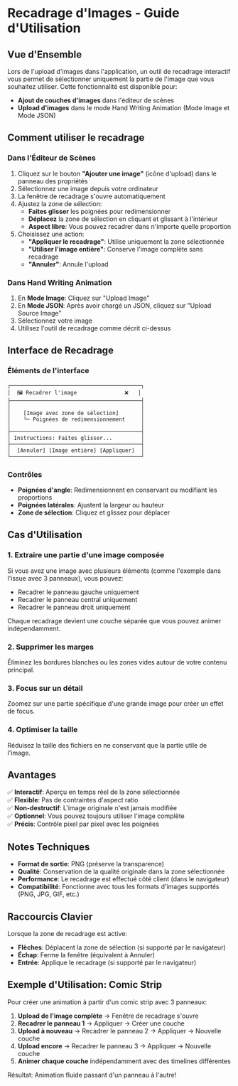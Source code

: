 # Recadrage d'Images - Guide d'Utilisation

## Vue d'Ensemble

Lors de l'upload d'images dans l'application, un outil de recadrage interactif vous permet de sélectionner uniquement la partie de l'image que vous souhaitez utiliser. Cette fonctionnalité est disponible pour:
- **Ajout de couches d'images** dans l'éditeur de scènes
- **Upload d'images** dans le mode Hand Writing Animation (Mode Image et Mode JSON)

## Comment utiliser le recadrage

### Dans l'Éditeur de Scènes

1. Cliquez sur le bouton **"Ajouter une image"** (icône d'upload) dans le panneau des propriétés
2. Sélectionnez une image depuis votre ordinateur
3. La fenêtre de recadrage s'ouvre automatiquement
4. Ajustez la zone de sélection:
   - **Faites glisser** les poignées pour redimensionner
   - **Déplacez** la zone de sélection en cliquant et glissant à l'intérieur
   - **Aspect libre**: Vous pouvez recadrer dans n'importe quelle proportion
5. Choisissez une action:
   - **"Appliquer le recadrage"**: Utilise uniquement la zone sélectionnée
   - **"Utiliser l'image entière"**: Conserve l'image complète sans recadrage
   - **"Annuler"**: Annule l'upload

### Dans Hand Writing Animation

1. En **Mode Image**: Cliquez sur "Upload Image"
2. En **Mode JSON**: Après avoir chargé un JSON, cliquez sur "Upload Source Image"
3. Sélectionnez votre image
4. Utilisez l'outil de recadrage comme décrit ci-dessus

## Interface de Recadrage

### Éléments de l'interface

```
┌─────────────────────────────────────────┐
│  🖼️ Recadrer l'image               ❌   │
├─────────────────────────────────────────┤
│                                         │
│    [Image avec zone de sélection]       │
│    └─ Poignées de redimensionnement     │
│                                         │
├─────────────────────────────────────────┤
│ Instructions: Faites glisser...         │
├─────────────────────────────────────────┤
│  [Annuler] [Image entière] [Appliquer]  │
└─────────────────────────────────────────┘
```

### Contrôles

- **Poignées d'angle**: Redimensionnent en conservant ou modifiant les proportions
- **Poignées latérales**: Ajustent la largeur ou hauteur
- **Zone de sélection**: Cliquez et glissez pour déplacer

## Cas d'Utilisation

### 1. Extraire une partie d'une image composée

Si vous avez une image avec plusieurs éléments (comme l'exemple dans l'issue avec 3 panneaux), vous pouvez:
- Recadrer le panneau gauche uniquement
- Recadrer le panneau central uniquement  
- Recadrer le panneau droit uniquement

Chaque recadrage devient une couche séparée que vous pouvez animer indépendamment.

### 2. Supprimer les marges

Éliminez les bordures blanches ou les zones vides autour de votre contenu principal.

### 3. Focus sur un détail

Zoomez sur une partie spécifique d'une grande image pour créer un effet de focus.

### 4. Optimiser la taille

Réduisez la taille des fichiers en ne conservant que la partie utile de l'image.

## Avantages

✅ **Interactif**: Aperçu en temps réel de la zone sélectionnée  
✅ **Flexible**: Pas de contraintes d'aspect ratio  
✅ **Non-destructif**: L'image originale n'est jamais modifiée  
✅ **Optionnel**: Vous pouvez toujours utiliser l'image complète  
✅ **Précis**: Contrôle pixel par pixel avec les poignées

## Notes Techniques

- **Format de sortie**: PNG (préserve la transparence)
- **Qualité**: Conservation de la qualité originale dans la zone sélectionnée
- **Performance**: Le recadrage est effectué côté client (dans le navigateur)
- **Compatibilité**: Fonctionne avec tous les formats d'images supportés (PNG, JPG, GIF, etc.)

## Raccourcis Clavier

Lorsque la zone de recadrage est active:
- **Flèches**: Déplacent la zone de sélection (si supporté par le navigateur)
- **Échap**: Ferme la fenêtre (équivalent à Annuler)
- **Entrée**: Applique le recadrage (si supporté par le navigateur)

## Exemple d'Utilisation: Comic Strip

Pour créer une animation à partir d'un comic strip avec 3 panneaux:

1. **Upload de l'image complète** → Fenêtre de recadrage s'ouvre
2. **Recadrer le panneau 1** → Appliquer → Créer une couche
3. **Upload à nouveau** → Recadrer le panneau 2 → Appliquer → Nouvelle couche
4. **Upload encore** → Recadrer le panneau 3 → Appliquer → Nouvelle couche
5. **Animer chaque couche** indépendamment avec des timelines différentes

Résultat: Animation fluide passant d'un panneau à l'autre!
